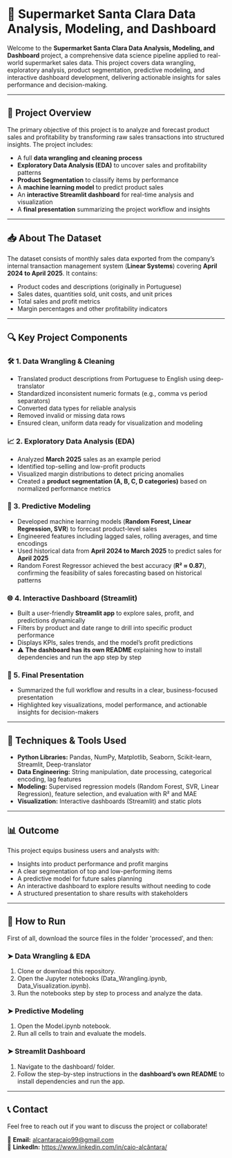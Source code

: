 # 🌟 Supermarket Santa Clara Data Analysis, Modeling, and Dashboard

Welcome to the **Supermarket Santa Clara Data Analysis, Modeling, and Dashboard** project, a comprehensive data science pipeline applied to real-world supermarket sales data. This project covers data wrangling, exploratory analysis, product segmentation, predictive modeling, and interactive dashboard development, delivering actionable insights for sales performance and decision-making.

---

## 🚀 Project Overview

The primary objective of this project is to analyze and forecast product sales and profitability by transforming raw sales transactions into structured insights. The project includes:

- A full **data wrangling and cleaning process**
- **Exploratory Data Analysis (EDA)** to uncover sales and profitability patterns
- **Product Segmentation** to classify items by performance
- A **machine learning model** to predict product sales
- An **interactive Streamlit dashboard** for real-time analysis and visualization
- A **final presentation** summarizing the project workflow and insights

---

## 📥 About The Dataset

The dataset consists of monthly sales data exported from the company’s internal transaction management system (**Linear Systems**) covering **April 2024 to April 2025**. It contains:

- Product codes and descriptions (originally in Portuguese)
- Sales dates, quantities sold, unit costs, and unit prices
- Total sales and profit metrics
- Margin percentages and other profitability indicators

---

## 🔍 Key Project Components

### 🛠️ 1. Data Wrangling & Cleaning
- Translated product descriptions from Portuguese to English using deep-translator
- Standardized inconsistent numeric formats (e.g., comma vs period separators)
- Converted data types for reliable analysis
- Removed invalid or missing data rows
- Ensured clean, uniform data ready for visualization and modeling

### 📈 2. Exploratory Data Analysis (EDA)
- Analyzed **March 2025** sales as an example period
- Identified top-selling and low-profit products
- Visualized margin distributions to detect pricing anomalies
- Created a **product segmentation (A, B, C, D categories)** based on normalized performance metrics

### 🔢 3. Predictive Modeling
- Developed machine learning models (**Random Forest, Linear Regression, SVR**) to forecast product-level sales
- Engineered features including lagged sales, rolling averages, and time encodings
- Used historical data from **April 2024 to March 2025** to predict sales for **April 2025**
- Random Forest Regressor achieved the best accuracy (**R² ≈ 0.87**), confirming the feasibility of sales forecasting based on historical patterns

### 🌐 4. Interactive Dashboard (Streamlit)
- Built a user-friendly **Streamlit app** to explore sales, profit, and predictions dynamically
- Filters by product and date range to drill into specific product performance
- Displays KPIs, sales trends, and the model’s profit predictions
- ⚠️ **The dashboard has its own README** explaining how to install dependencies and run the app step by step

### 🎯 5. Final Presentation
- Summarized the full workflow and results in a clear, business-focused presentation
- Highlighted key visualizations, model performance, and actionable insights for decision-makers

---

## 🧠 Techniques & Tools Used

- **Python Libraries:** Pandas, NumPy, Matplotlib, Seaborn, Scikit-learn, Streamlit, Deep-translator
- **Data Engineering:** String manipulation, date processing, categorical encoding, lag features
- **Modeling:** Supervised regression models (Random Forest, SVR, Linear Regression), feature selection, and evaluation with R² and MAE
- **Visualization:** Interactive dashboards (Streamlit) and static plots

---

## 📊 Outcome

This project equips business users and analysts with:
- Insights into product performance and profit margins
- A clear segmentation of top and low-performing items
- A predictive model for future sales planning
- An interactive dashboard to explore results without needing to code
- A structured presentation to share results with stakeholders

---

## 🚀 How to Run
First of all, download the source files in the folder 'processed', and then:

### ➤ Data Wrangling & EDA
1. Clone or download this repository.
2. Open the Jupyter notebooks (Data_Wrangling.ipynb, Data_Visualization.ipynb).
3. Run the notebooks step by step to process and analyze the data.

### ➤ Predictive Modeling
1. Open the Model.ipynb notebook.
2. Run all cells to train and evaluate the models.

### ➤ Streamlit Dashboard
1. Navigate to the dashboard/ folder.
2. Follow the step-by-step instructions in the **dashboard’s own README** to install dependencies and run the app.

---

## 📞 Contact

Feel free to reach out if you want to discuss the project or collaborate!

📧 **Email:** [alcantaracaio99@gmail.com](mailto:alcantaracaio99@gmail.com)  
🔗 **LinkedIn:** https://www.linkedin.com/in/caio-alcântara/
